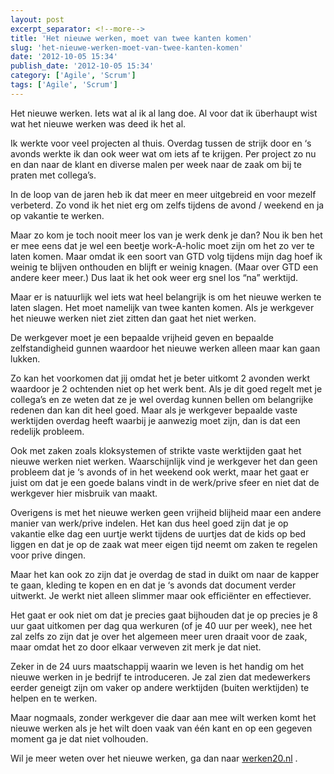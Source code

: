 ```yaml
---
layout: post
excerpt_separator: <!--more-->
title: 'Het nieuwe werken, moet van twee kanten komen'
slug: 'het-nieuwe-werken-moet-van-twee-kanten-komen'
date: '2012-10-05 15:34'
publish_date: '2012-10-05 15:34'
category: ['Agile', 'Scrum']
tags: ['Agile', 'Scrum']
---
```

Het nieuwe werken. Iets wat al ik al lang doe. Al voor dat ik überhaupt wist
wat het nieuwe werken was deed ik het al.  
  
Ik werkte voor veel projecten al thuis. Overdag tussen de strijk door en ‘s
avonds werkte ik dan ook weer wat om iets af te krijgen. Per project zo nu en
dan naar de klant en diverse malen per week naar de zaak om bij te praten met
collega’s.  
  
In de loop van de jaren heb ik dat meer en meer uitgebreid en voor mezelf
verbeterd. Zo vond ik het niet erg om zelfs tijdens de avond / weekend en ja
op vakantie te werken.  
  
Maar zo kom je toch nooit meer los van je werk denk je dan? Nou ik ben het er
mee eens dat je wel een beetje work-A-holic moet zijn om het zo ver te laten
komen. Maar omdat ik een soort van GTD volg tijdens mijn dag hoef ik weinig te
blijven onthouden en blijft er weinig knagen. (Maar over GTD een andere keer
meer.) Dus laat ik het ook weer erg snel los “na” werktijd.  
  
Maar er is natuurlijk wel iets wat heel belangrijk is om het nieuwe werken te
laten slagen. Het moet namelijk van twee kanten komen. Als je werkgever het
nieuwe werken niet ziet zitten dan gaat het niet werken.  
  
De werkgever moet je een bepaalde vrijheid geven en bepaalde zelfstandigheid
gunnen waardoor het nieuwe werken alleen maar kan gaan lukken.  
  
Zo kan het voorkomen dat jij omdat het je beter uitkomt 2 avonden werkt
waardoor je 2 ochtenden niet op het werk bent. Als je dit goed regelt met je
collega’s en ze weten dat ze je wel overdag kunnen bellen om belangrijke
redenen dan kan dit heel goed. Maar als je werkgever bepaalde vaste werktijden
overdag heeft waarbij je aanwezig moet zijn, dan is dat een redelijk probleem.  
  
Ook met zaken zoals kloksystemen of strikte vaste werktijden gaat het nieuwe
werken niet werken. Waarschijnlijk vind je werkgever het dan geen probleem dat
je ‘s avonds of in het weekend ook werkt, maar het gaat er juist om dat je een
goede balans vindt in de werk/prive sfeer en niet dat de werkgever hier
misbruik van maakt.  
  
Overigens is met het nieuwe werken geen vrijheid blijheid maar een andere
manier van werk/prive indelen. Het kan dus heel goed zijn dat je op vakantie
elke dag een uurtje werkt tijdens de uurtjes dat de kids op bed liggen en dat
je op de zaak wat meer eigen tijd neemt om zaken te regelen voor prive dingen.  
  
Maar het kan ook zo zijn dat je overdag de stad in duikt om naar de kapper te
gaan, kleding te kopen en en dat je ‘s avonds dat document verder uitwerkt. Je
werkt niet alleen slimmer maar ook efficiënter en effectiever.  
  
Het gaat er ook niet om dat je precies gaat bijhouden dat je op precies je 8
uur gaat uitkomen per dag qua werkuren (of je 40 uur per week), nee het zal
zelfs zo zijn dat je over het algemeen meer uren draait voor de zaak, maar
omdat het zo door elkaar verweven zit merk je dat niet.  
  
Zeker in de 24 uurs maatschappij waarin we leven is het handig om het nieuwe
werken in je bedrijf te introduceren. Je zal zien dat medewerkers eerder
geneigt zijn om vaker op andere werktijden (buiten werktijden) te helpen en te
werken.  
  
Maar nogmaals, zonder werkgever die daar aan mee wilt werken komt het nieuwe
werken als je het wilt doen vaak van één kant en op een gegeven moment ga je
dat niet volhouden.  
  
Wil je meer weten over het nieuwe werken, ga dan naar
[werken20.nl](http://www.werken20.nl/wat-is-het-nieuwe-werken/) .

